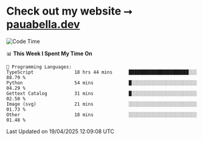# Check out my website ⭢ [pauabella.dev](https://pauabella.dev)

<!--START_SECTION:waka-->
![Code Time](http://img.shields.io/badge/Code%20Time-4%2C348%20hrs%2021%20mins-blue)

📊 **This Week I Spent My Time On** 

```text
💬 Programming Languages: 
TypeScript               18 hrs 44 mins      ██████████████████████░░░   88.79 % 
Python                   54 mins             █░░░░░░░░░░░░░░░░░░░░░░░░   04.29 % 
Gettext Catalog          31 mins             █░░░░░░░░░░░░░░░░░░░░░░░░   02.50 % 
Image (svg)              21 mins             ░░░░░░░░░░░░░░░░░░░░░░░░░   01.73 % 
Other                    18 mins             ░░░░░░░░░░░░░░░░░░░░░░░░░   01.48 % 
```


 Last Updated on 19/04/2025 12:09:08 UTC
<!--END_SECTION:waka-->
